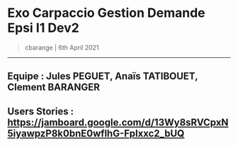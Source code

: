 # Exo Carpaccio Gestion Demande Epsi I1 Dev2
> cbarange | 6th April 2021
---

## Equipe : Jules PEGUET, Anaïs TATIBOUET, Clement BARANGER

## Users Stories : https://jamboard.google.com/d/13Wy8sRVCpxN5iyawpzP8k0bnE0wflhG-FpIxxc2_bUQ

